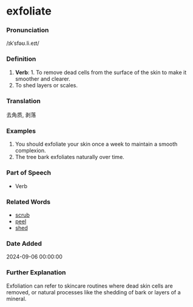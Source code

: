 # exfoliate
### Pronunciation
/ɪkˈsfəʊ.li.eɪt/
### Definition
1. **Verb**: 1. To remove dead cells from the surface of the skin to make it smoother and clearer.
2. To shed layers or scales.
### Translation
去角质, 剥落
### Examples
1. You should exfoliate your skin once a week to maintain a smooth complexion.
2. The tree bark exfoliates naturally over time.
### Part of Speech
- Verb
### Related Words
- [scrub](scrub.md)
- [peel](peel.md)
- [shed](shed.md)
### Date Added
2024-09-06 00:00:00

### Further Explanation
Exfoliation can refer to skincare routines where dead skin cells are removed, or natural processes like the shedding of bark or layers of a mineral.